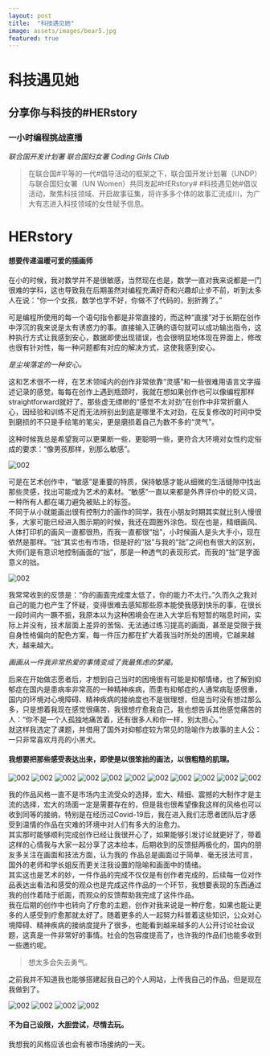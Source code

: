 ```yaml
---
layout: post
title:  "科技遇见她"
image: assets/images/bear5.jpg
featured: true
---
```



# 科技遇见她

## 分享你与科技的#HERstory

### 一小时编程挑战直播

_联合国开发计划署_
_联合国妇女署_
_Coding Girls Club_

> 在联合国#平等的一代#倡导活动的框架之下，联合国开发计划署（UNDP）与联合国妇女署（UN Women）共同发起#HERstory# #科技遇见她#倡议活动，聚焦科技领域、开启故事征集，将许多多个体的故事汇流成川，为广大有志进入科技领域的女性赋予信息。  



# HERstory
#### 想要传递温暖可爱的插画师

在小的时候，我对数学并不是很敏感，当然现在也是，数学一直对我来说都是一门很难的学科，这也导致我在后期虽然对编程充满好奇和兴趣却止步不前，听到太多人在说：“你一个女孩，数学也学不好，你做不了代码的，别折腾了。”

可是编程所使用的每一个语句指令都是非常直接的，而这种“直接”对于长期在创作中浮沉的我来说是太有诱惑力的事。直接输入正确的语句就可以成功输出指令，这种执行方式让我感到安心，数据即使出现错误，也会很明显地体现在界面上，修改也很有针对性，每一种问题都有对应的解决方式，这使我感到安心。

_是尘埃落定的一种安心。_

这和艺术很不一样，在艺术领域内的创作非常依靠“灵感”和一些很难用语言文字描述记录的感觉，每每在创作上遇到瓶颈时，我就在想如果创作也可以像编程那样straightforward就好了。那些虚无缥缈的“感觉不太对劲”在创作中非常折磨人心，因经验和训练不足而无法辨别出到底是哪里不太对劲，在反复修改的时间中受到磨损的不只是手绘笔的笔尖，更是磨损着自己为数不多的“灵气”。  

这种时候我总是希望我可以更果断一些，更聪明一些，更符合大环境对女性约定俗成的要求：“像男孩那样，别那么敏感”。  

![002](../assets/images/bear6.jpg)

可是在艺术创作中，“敏感”是重要的特质，保持敏感才能从细微的生活缝隙中找出那些灵感，找出可能成为艺术的素材。“敏感”一直以来都是外界评价中的贬义词，一种所有人都在竭力避免被贴上的标签。  
不同于从小就能画出很有控制力的画作的同学，我在小朋友时期其实就比别人慢很多，大家可能已经进入图示期的时候，我还在圆圈外涂色。现在也是，精细画风、人体打印机的画风一直都很热，而我一直都很“拙”，小时候画人是头大手小，现在依然是那样。“拙“其实也有市场，但是好的“拙”与我的“拙”之间也有很大的区别，大师们是有意识地控制画面的“拙”，那是一种透气的表现形式，而我的“拙”是字面意义的拙。

![002](../assets/images/scholar.jpg)

我常常收到的反馈是：“你的画面完成度太低了，你的能力不太行。”久而久之我对自己的能力也产生了怀疑，变得很难去感知那些原本能使我感到快乐的事，在很长一段时间内一蹶不振，我原本以为这种困境会在进入大学后有短暂的喘息时间，实际上并没有，技术层面上差异的苦恼、无法通过练习提高的画面，甚至是受限于我自身性格偏向的配色方案，每一件压力都在扩大着我当时所处的困境，它越来越大，越来越大。  

_画画从一件我非常热爱的事情变成了我最焦虑的梦魇。_ 

后来在开始做志愿者后，才想到自己当时的困境很有可能是抑郁情绪，也了解到抑郁症在国内是患病率非常高的一种精神疾病，而患有抑郁症的人通常病耻感很重，国内的环境对心境障碍、精神疾病的接纳度也不是很理想，但是当时没有想过那么多，只是想着我现在感觉很痛苦，我很想疗愈我自己，我也想告诉其他感觉痛苦的人：“你不是一个人孤独地痛苦着，还有很多人和你一样，别太担心。”  
就这样我选定了课题，并借用了国外对抑郁症较为常见的隐喻作为故事的主人公：一只非常喜欢月亮的小黑犬。  

#### 我想要把那些感受表达出来，即使是以很笨拙的画法，以很粗糙的肌理。

![002](../assets/images/1.jpg)
![002](../assets/images/2.jpg)
![002](../assets/images/3.jpg)
![002](../assets/images/4.jpg)
![002](../assets/images/5.jpg)
![002](../assets/images/6.jpg)
![002](../assets/images/7.jpg)
![002](../assets/images/8.jpg)
![002](../assets/images/9.jpg)
![002](../assets/images/10.jpg)
![002](../assets/images/11.jpg)

我的作品风格一直不是市场内主流受众的选择，宏大、精细、震撼的大制作才是主流的选择，宏大的场面一定是需要存在的，但是我也很希望像我这样的风格也可以收到同等的接纳，特别是在经历过Covid-19后，我在进入我们志愿者团队后才感受到温情的作品在灾难的环境中对人们有多大的治愈力。  
其实那时能够顺利完成创作已经让我很开心了，如果能够引发讨论就更好了，带着这样的心情我与大家一起分享了这本绘本，后期收到的反馈挺两极化的，国内的朋友多关注在画面和技法方面，认为我的 作品总是画面过于简单、毫无技法可言，国外的老师和学长姐反而更关注我设置的隐喻和画面中的情绪。  
其实这也是艺术的妙，一件作品的完成不仅仅是有创作者完成的，后续每一位对作品表达出看法和感受的观众也是完成这件作品的一个环节，我想要表现的东西通过我的创作着陆于纸面，而观众的反馈帮助我完成了这件作品。  
我在后期的创作中也转向了疗愈的主题，创作对我来说是一种疗愈，如果也能让更多的人感受到疗愈那就太好了。随着更多的人一起努力科普着这些知识，公众对心境障碍、精神疾病的接纳度提升了很多，也能看到越来越多的人公开讨论社会议题，这真是一件非常好的事情。社会的包容度提高了，也许我的作品们也能多收到一些邀约呢。

>想太多会失去勇气。

之前我并不知道我也能够搭建起我自己的个人网站，上传我自己的作品，但是现在我做到了。  

![002](../assets/images/bear2.jpg)
![002](../assets/images/bear3.jpg)
![002](../assets/images/bear4.jpg)
![002](../assets/images/bear5.jpg)
#### 不为自己设限，大胆尝试，尽情去玩。
我想我的风格应该也会有被市场接纳的一天。
